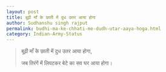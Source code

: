 ```yaml
---
layout: post
title: बूढ़ी माँ के छाती में दुध उतर आया होगा
author: Sudhanshu singh rajput
permalink: budhi-ma-ke-chhati-me-dudh-utar-aaya-hoga.html
category: Indian-Army-Status
---
```

> बूढ़ी माँ के छाती में दुध उतर आया होगा,
> 
> जब तिरंगें में लिपटकर बेटे का सव घर आया होगा।

